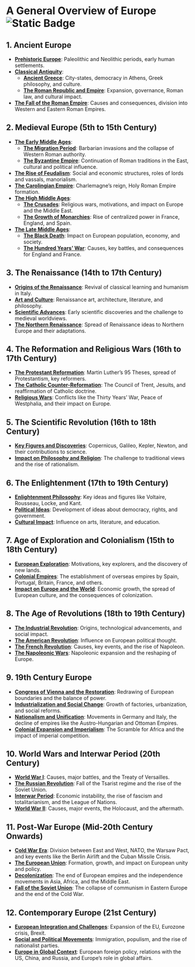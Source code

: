 # A General Overview of Europe ![Static Badge](https://img.shields.io/badge/Work%20In%20Progress-008000)  

## 1. **Ancient Europe**
   - [**Prehistoric Europe**](https://github.com/fromsantanu/Europe-Overview/blob/main/chapters/Chapter01.md): Paleolithic and Neolithic periods, early human settlements.
   - [**Classical Antiquity**](https://github.com/fromsantanu/Europe-Overview/blob/main/chapters/Chapter02.md):
     - [**Ancient Greece**](https://github.com/fromsantanu/Europe-Overview/blob/main/chapters/Chapter02-01.md): City-states, democracy in Athens, Greek philosophy, and culture.
     - [**The Roman Republic and Empire**](https://github.com/fromsantanu/Europe-Overview/blob/main/chapters/Chapter02-02.md): Expansion, governance, Roman law, and cultural impact.
   - [**The Fall of the Roman Empire**](https://github.com/fromsantanu/Europe-Overview/blob/main/chapters/Chapter03.md): Causes and consequences, division into Western and Eastern Roman Empires.

## 2. **Medieval Europe (5th to 15th Century)**
   - [**The Early Middle Ages**](#):
     - [**The Migration Period**](#): Barbarian invasions and the collapse of Western Roman authority.
     - [**The Byzantine Empire**](#): Continuation of Roman traditions in the East, cultural and political influence.
   - [**The Rise of Feudalism**](#): Social and economic structures, roles of lords and vassals, manorialism.
   - [**The Carolingian Empire**](#): Charlemagne’s reign, Holy Roman Empire formation.
   - [**The High Middle Ages**](#):
     - [**The Crusades**](#): Religious wars, motivations, and impact on Europe and the Middle East.
     - [**The Growth of Monarchies**](#): Rise of centralized power in France, England, and Spain.
   - [**The Late Middle Ages**](#):
     - [**The Black Death**](#): Impact on European population, economy, and society.
     - [**The Hundred Years’ War**](#): Causes, key battles, and consequences for England and France.

## 3. **The Renaissance (14th to 17th Century)**
   - [**Origins of the Renaissance**](#): Revival of classical learning and humanism in Italy.
   - [**Art and Culture**](#): Renaissance art, architecture, literature, and philosophy.
   - [**Scientific Advances**](#): Early scientific discoveries and the challenge to medieval worldviews.
   - [**The Northern Renaissance**](#): Spread of Renaissance ideas to Northern Europe and their adaptations.

## 4. **The Reformation and Religious Wars (16th to 17th Century)**
   - [**The Protestant Reformation**](#): Martin Luther’s 95 Theses, spread of Protestantism, key reformers.
   - [**The Catholic Counter-Reformation**](#): The Council of Trent, Jesuits, and reaffirmation of Catholic doctrine.
   - [**Religious Wars**](#): Conflicts like the Thirty Years’ War, Peace of Westphalia, and their impact on Europe.

## 5. **The Scientific Revolution (16th to 18th Century)**
   - [**Key Figures and Discoveries**](#): Copernicus, Galileo, Kepler, Newton, and their contributions to science.
   - [**Impact on Philosophy and Religion**](#): The challenge to traditional views and the rise of rationalism.

## 6. **The Enlightenment (17th to 19th Century)**
   - [**Enlightenment Philosophy**](#): Key ideas and figures like Voltaire, Rousseau, Locke, and Kant.
   - [**Political Ideas**](#): Development of ideas about democracy, rights, and government.
   - [**Cultural Impact**](#): Influence on arts, literature, and education.

## 7. **Age of Exploration and Colonialism (15th to 18th Century)**
   - [**European Exploration**](#): Motivations, key explorers, and the discovery of new lands.
   - [**Colonial Empires**](#): The establishment of overseas empires by Spain, Portugal, Britain, France, and others.
   - [**Impact on Europe and the World**](#): Economic growth, the spread of European culture, and the consequences of colonization.

## 8. **The Age of Revolutions (18th to 19th Century)**
   - [**The Industrial Revolution**](#): Origins, technological advancements, and social impact.
   - [**The American Revolution**](#): Influence on European political thought.
   - [**The French Revolution**](#): Causes, key events, and the rise of Napoleon.
   - [**The Napoleonic Wars**](#): Napoleonic expansion and the reshaping of Europe.

## 9. **19th Century Europe**
   - [**Congress of Vienna and the Restoration**](#): Redrawing of European boundaries and the balance of power.
   - [**Industrialization and Social Change**](#): Growth of factories, urbanization, and social reforms.
   - [**Nationalism and Unification**](#): Movements in Germany and Italy, the decline of empires like the Austro-Hungarian and Ottoman Empires.
   - [**Colonial Expansion and Imperialism**](#): The Scramble for Africa and the impact of imperial competition.

## 10. **World Wars and Interwar Period (20th Century)**
   - [**World War I**](#): Causes, major battles, and the Treaty of Versailles.
   - [**The Russian Revolution**](#): Fall of the Tsarist regime and the rise of the Soviet Union.
   - [**Interwar Period**](#): Economic instability, the rise of fascism and totalitarianism, and the League of Nations.
   - [**World War II**](#): Causes, major events, the Holocaust, and the aftermath.

## 11. **Post-War Europe (Mid-20th Century Onwards)**
   - [**Cold War Era**](#): Division between East and West, NATO, the Warsaw Pact, and key events like the Berlin Airlift and the Cuban Missile Crisis.
   - [**The European Union**](#): Formation, growth, and impact on European unity and policy.
   - [**Decolonization**](#): The end of European empires and the independence movements in Asia, Africa, and the Middle East.
   - [**Fall of the Soviet Union**](#): The collapse of communism in Eastern Europe and the end of the Cold War.

## 12. **Contemporary Europe (21st Century)**
   - [**European Integration and Challenges**](#): Expansion of the EU, Eurozone crisis, Brexit.
   - [**Social and Political Movements**](#): Immigration, populism, and the rise of nationalist parties.
   - [**Europe in Global Context**](#): European foreign policy, relations with the US, China, and Russia, and Europe’s role in global affairs.

